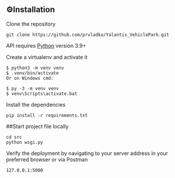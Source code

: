 ## ⚙️Installation

Clone the repository
```
git clone https://github.com/prvladko/Yalantis_VehiclePark.git
```

API requires [Python](https://www.python.org) version 3.9+

Create a virtualenv and activate it
```
$ python3 -m venv venv
$ .venv/bin/activate
Or on Windows cmd:

$ py -3 -m venv venv
$ venv\Scripts\activate.bat
```

Install the dependencies
```
pip install -r requirements.txt
```


##Start project file locally
```
cd src
python wsgi.py
```

Verify the deployment by navigating to your server address in
your preferred browser or via Postman

```
127.0.0.1:5000
```